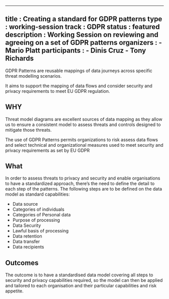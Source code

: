 
---
title        : Creating a standard for GDPR patterns
type         : working-session
track        : GDPR
status       : featured
description  : Working Session on reviewing and agreeing on a set of GDPR patterns
organizers   :
    - Mario Platt
participants :
    - Dinis Cruz
    - Tony Richards
---

GDPR Patterns are reusable mappings of data journeys across specific threat modelling
scenarios.

It aims to support the mapping of data flows and consider security and privacy requirements
to meet EU GDPR regulation.

## WHY

Threat model diagrams are excellent sources of data mapping as they allow us to ensure a
consistent model to assess threats and controls designed to mitigate those threats.

The use of GDPR Patterns permits organizations to risk assess
data flows and select technical and organizational measures
used to meet security and privacy requirements as set by EU GDPR

## What

In order to assess threats to privacy and security and enable organisations to have a
standardized approach, there’s the need to define the detail to
each step of the patterns. The following steps are to be defined on the data model as
standard capabilities:

 - Data source
 - Categories of individuals
 - Categories of Personal data
 - Purpose of processing
 - Data Security
 - Lawful basis of processing
 - Data retention
 - Data transfer
 - Data recipients

## Outcomes
The outcome is to have a standardised data model covering all steps to security and privacy capabilities required, so the model can then be applied and tailored to each organisation and their particular capabilities and risk appetite.
